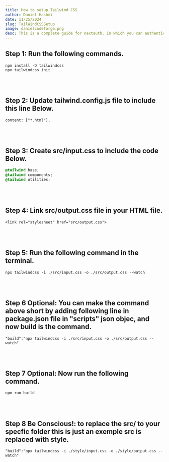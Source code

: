 ```yaml
---
title: How to setup Tailwind CSS
author: Daniel Hashmi
date: 11/25/2024
slug: TailWindCSSSetup
image: danielcodeforge.png
desc: This is a complete guide for nextauth, In which you can authenticate you app using nextauth, this is a step by step tutorial and walk through you don't need to worry.
---
```


## Step 1: Run the following commands.
```tsx
npm install -D tailwindcss
npx tailwindcss init
```

<br>
<br>


## Step 2: Update tailwind.config.js file to include this line Below.
```tsx
content: ["*.html"],
```

<br>
<br>


## Step 3: Create src/input.css to include the code Below.
```css
@tailwind base;
@tailwind components;
@tailwind utilities;
```

<br>
<br>


## Step 4: Link src/output.css file in your HTML file.
```tsx
<link rel="stylesheet" href="src/output.css">
```

<br>
<br>


## Step 5: Run the following command in the terminal.
```tsx
npx tailwindcss -i ./src/input.css -o ./src/output.css --watch
```

<br>
<br>

## Step 6 Optional: You can make the command above short by adding following line in package.json file in "scripts" json objec, and now build is the command.
```tsx
"build":"npx tailwindcss -i ./src/input.css -o ./src/output.css --watch"
```

<br>
<br>

## Step 7 Optional: Now run the following command.
```tsx
npm run build
```
<br>
<br>

## Step 8 Be Conscious!: to replace the src/ to your specfic folder this is just an exemple src is replaced with style.
```tsx
"build":"npx tailwindcss -i ./style/input.css -o ./style/output.css --watch"
```